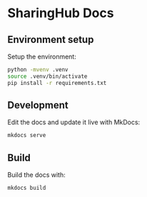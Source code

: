 # SharingHub Docs

## Environment setup

Setup the environment:

```bash
python -mvenv .venv
source .venv/bin/activate
pip install -r requirements.txt
```

## Development

Edit the docs and update it live with MkDocs:

```bash
mkdocs serve
```

## Build

Build the docs with:

```bash
mkdocs build
```
